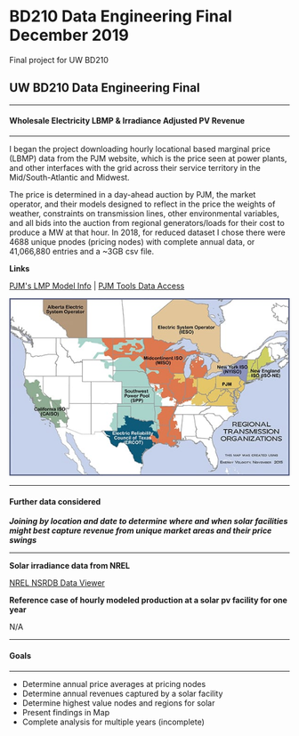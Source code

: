 # BD210 Data Engineering Final December 2019
 Final project for UW BD210
 
 
## UW BD210 Data Engineering Final
-------
#### Wholesale Electricity LBMP & Irradiance Adjusted PV Revenue
-------
I began the project downloading hourly locational based marginal price (LBMP) data from the PJM website, which is the price seen at power plants, and other interfaces with the grid across their service territory in the Mid/South-Atlantic and Midwest.

The price is determined in a day-ahead auction by PJM, the market operator, and their models designed to reflect in the price the weights of weather, constraints on transmission lines, other environmental variables, and all bids into the auction from regional generators/loads for their cost to produce a MW at that hour. In 2018, for reduced dataset I chose there were 4688 unique pnodes (pricing nodes) with complete annual data, or 41,066,880 entries and a ~3GB csv file.


**Links**

[PJM's LMP Model Info](https://www.pjm.com/markets-and-operations/energy/lmp-model-info.aspx) | [PJM Tools Data Access](https://www.pjm.com/markets-and-operations/etools.aspx)


![test image size](/img/powermarkets.jpg)
____


#### Further data considered

___Joining by location and date to determine where and when solar facilities might best capture revenue from unique market areas and their price swings___ 

-----

**Solar irradiance data from NREL**

[NREL NSRDB Data Viewer](https://maps.nrel.gov/nsrdb-viewer/)

**Reference case of hourly modeled production at a solar pv facility for one year**

N/A

----

#### Goals

___

* Determine annual price averages at pricing nodes
* Determine annual revenues captured by a solar facility
* Determine highest value nodes and regions for solar
* Present findings in Map
* Complete analysis for multiple years (incomplete)
